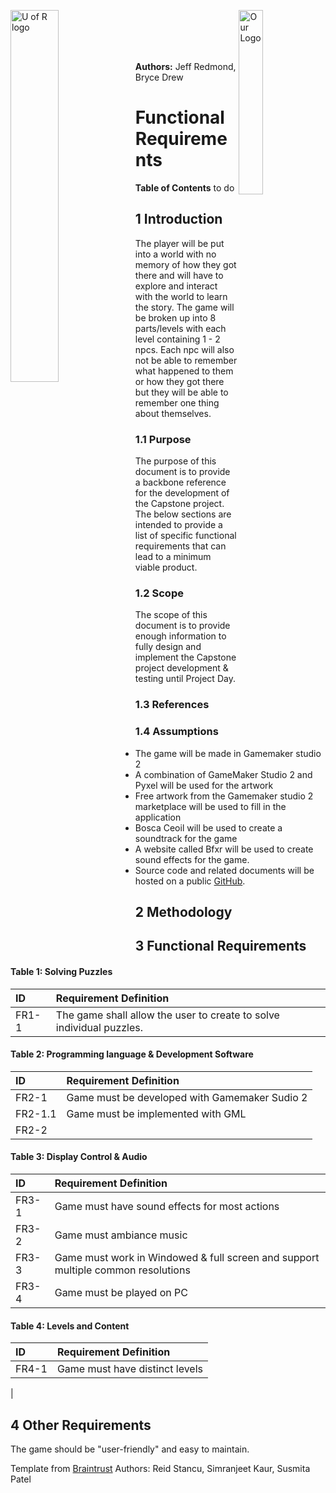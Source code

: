 
<p>
  <img align="left" src="./uofr_logo.jpg" alt="U of R logo" width="39.055%"/>
  <img align="right" src="./foo.jpg" alt="Our Logo" width="27.5%"/>
</p>

<br/><br/><br/><br/>

**Authors:** Jeff Redmond, Bryce Drew
# Functional Requirements
**Table of Contents**
to do

## 1 Introduction

The player will be put into a world with no memory of how they got there and will have to explore and interact with the world to learn the story. The game will be broken up into 8 parts/levels with each level containing 1 - 2 npcs. Each npc will also not be able to remember what happened to them or how they got there but they will be able to remember one thing about themselves.

### 1.1 Purpose
The purpose of this document is to provide a backbone reference for the development of the Capstone project. The below sections are intended to provide a list of specific functional requirements that can lead to a minimum viable product.

### 1.2 Scope
The scope of this document is to provide enough information to fully design and implement the Capstone project development & testing until Project Day.

### 1.3 References


### 1.4 Assumptions
 * The game will be made in Gamemaker studio 2
 * A combination of GameMaker Studio 2 and Pyxel will be used for the artwork
 * Free artwork from the Gamemaker studio 2 marketplace will be used to fill in the application
 * Bosca Ceoil will be used to create a soundtrack for the game
 * A website called Bfxr will be used to create sound effects for the game. 
 * Source code and related documents will be hosted on a public [GitHub](https://github.com/jeffredmond/Ense400).

## 2 Methodology

## 3 Functional Requirements

#### Table 1: Solving Puzzles
| ID     | Requirement Definition     |
| :--- | :--- |
| FR1-1 | The game shall allow the user to create to solve individual puzzles.

#### Table 2: Programming language & Development Software
| ID     | Requirement Definition     |
| :--- | :--- |
| FR2-1| Game must be developed with Gamemaker Sudio 2
| FR2-1.1| Game must be implemented with GML
| FR2-2|

#### Table 3: Display Control & Audio
| ID     | Requirement Definition     |
| :--- | :--- |
| FR3-1| Game must have sound effects for most actions
| FR3-2| Game must ambiance music
| FR3-3| Game must work in Windowed & full screen and support multiple common resolutions
| FR3-4| Game must be played on PC


#### Table 4: Levels and Content
| ID     | Requirement Definition     |
| :--- | :--- |
| FR4-1| Game must have distinct levels
|






## 4 Other Requirements
The game should be "user-friendly" and easy to maintain.

Template from [Braintrust](https://github.com/rstancu/braintrust) Authors: Reid Stancu, Simranjeet Kaur, Susmita Patel
